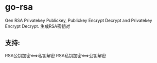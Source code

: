 # go-rsa
Gen RSA Privatekey Publickey, Publickey Encrypt Decrypt and Privatekey Encrypt Decrypt.
生成RSA密钥对
## 支持:
RSA公钥加密<==>私钥解密
RSA私钥加密<==>公钥解密
